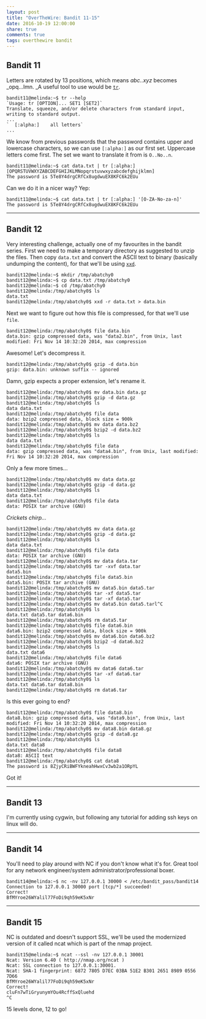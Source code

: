 ```yaml
---
layout: post
title: "OverTheWire: Bandit 11-15"
date: 2016-10-19 12:00:00
share: true
comments: true
tags: overthewire bandit
---
```


## Bandit 11

Letters are rotated by 13 positions, which means _abc..xyz_ becomes _opq...lmn. _A useful tool to use would be [`tr`](http://www.tutorialspoint.com/unix_commands/tr.htm). 

```console
bandit11@melinda:~$ tr --help
`Usage: tr [OPTION]... SET1 [SET2]`
Translate, squeeze, and/or delete characters from standard input,
writing to standard output.
...
`  [:alpha:]    all letters`
...
```

We know from previous passwords that the password contains upper and lowercase characters, so we can use `[:alpha:]` as our first set. Uppercase letters come first. The set we want to translate it from is `O..No..n`.

```console
bandit11@melinda:~$ cat data.txt | tr [:alpha:] [OPQRSTUVWXYZABCDEFGHIJKLMNopqrstuvwxyzabcdefghijklmn]
The password is 5Te8Y4drgCRfCx8ugdwuEX8KFC6k2EUu
```

Can we do it in a nicer way? Yep:

```console
bandit11@melinda:~$ cat data.txt | tr [:alpha:] '[O-ZA-No-za-n]'
The password is 5Te8Y4drgCRfCx8ugdwuEX8KFC6k2EUu
```

___________________________________________

## Bandit 12

Very interesting challenge, actually one of my favourites in the bandit series. First we need to make a temporary directory as suggested to unzip the files. Then copy `data.txt` and convert the ASCII text to binary (basically undumping the content), for that we'll be using [`xxd`](http://linuxcommand.org/man_pages/xxd1.html).

```console
bandit12@melinda:~$ mkdir /tmp/abatchy0
bandit12@melinda:~$ cp data.txt /tmp/abatchy0
bandit12@melinda:~$ cd /tmp/abatchy0
bandit12@melinda:/tmp/abatchy0$ ls
data.txt
bandit12@melinda:/tmp/abatchy0$ xxd -r data.txt > data.bin
```

Next we want to figure out how this file is compressed, for that we'll use `file`.

```console
bandit12@melinda:/tmp/abatchy0$ file data.bin
data.bin: gzip compressed data, was "data2.bin", from Unix, last modified: Fri Nov 14 10:32:20 2014, max compression
```

Awesome! Let's decompress it.

```console
bandit12@melinda:/tmp/abatchy0$ gzip -d data.bin
gzip: data.bin: unknown suffix -- ignored
```

Damn, gzip expects a proper extension, let's rename it.

```console
bandit12@melinda:/tmp/abatchy0$ mv data.bin data.gz
bandit12@melinda:/tmp/abatchy0$ gzip -d data.gz
bandit12@melinda:/tmp/abatchy0$ ls
data data.txt
bandit12@melinda:/tmp/abatchy0$ file data
data: bzip2 compressed data, block size = 900k
bandit12@melinda:/tmp/abatchy0$ mv data data.bz2
bandit12@melinda:/tmp/abatchy0$ bzip2 -d data.bz2
bandit12@melinda:/tmp/abatchy0$ ls
data data.txt
bandit12@melinda:/tmp/abatchy0$ file data
data: gzip compressed data, was "data4.bin", from Unix, last modified: Fri Nov 14 10:32:20 2014, max compression
```

Only a few more times...

```console
bandit12@melinda:/tmp/abatchy0$ mv data data.gz
bandit12@melinda:/tmp/abatchy0$ gzip -d data.gz
bandit12@melinda:/tmp/abatchy0$ ls
data data.txt
bandit12@melinda:/tmp/abatchy0$ file data
data: POSIX tar archive (GNU)
```

_Crickets chirp..._

```console
bandit12@melinda:/tmp/abatchy0$ mv data data.gz
bandit12@melinda:/tmp/abatchy0$ gzip -d data.gz
bandit12@melinda:/tmp/abatchy0$ ls
data data.txt
bandit12@melinda:/tmp/abatchy0$ file data
data: POSIX tar archive (GNU)
bandit12@melinda:/tmp/abatchy0$ mv data data.tar
bandit12@melinda:/tmp/abatchy0$ tar -xvf data.tar
data5.bin
bandit12@melinda:/tmp/abatchy0$ file data5.bin
data5.bin: POSIX tar archive (GNU)
bandit12@melinda:/tmp/abatchy0$ mv data5.bin data5.tar
bandit12@melinda:/tmp/abatchy0$ tar -xf data5.tar
bandit12@melinda:/tmp/abatchy0$ tar -xf data5.tar
bandit12@melinda:/tmp/abatchy0$ mv data5.bin data5.tarl^C
bandit12@melinda:/tmp/abatchy0$ ls
data.txt data5.tar data6.bin
bandit12@melinda:/tmp/abatchy0$ rm data5.tar
bandit12@melinda:/tmp/abatchy0$ file data6.bin
data6.bin: bzip2 compressed data, block size = 900k
bandit12@melinda:/tmp/abatchy0$ mv data6.bin data6.bz2
bandit12@melinda:/tmp/abatchy0$ bzip2 -d data6.bz2
bandit12@melinda:/tmp/abatchy0$ ls
data.txt data6
bandit12@melinda:/tmp/abatchy0$ file data6
data6: POSIX tar archive (GNU)
bandit12@melinda:/tmp/abatchy0$ mv data6 data6.tar
bandit12@melinda:/tmp/abatchy0$ tar -xf data6.tar
bandit12@melinda:/tmp/abatchy0$ ls
data.txt data6.tar data8.bin
bandit12@melinda:/tmp/abatchy0$ rm data6.tar
```

Is this ever going to end?

```console
bandit12@melinda:/tmp/abatchy0$ file data8.bin
data8.bin: gzip compressed data, was "data9.bin", from Unix, last modified: Fri Nov 14 10:32:20 2014, max compression
bandit12@melinda:/tmp/abatchy0$ mv data8.bin data8.gz
bandit12@melinda:/tmp/abatchy0$ gzip -d data8.gz
bandit12@melinda:/tmp/abatchy0$ ls
data.txt data8
bandit12@melinda:/tmp/abatchy0$ file data8
data8: ASCII text
bandit12@melinda:/tmp/abatchy0$ cat data8
The password is 8ZjyCRiBWFYkneahHwxCv3wb2a1ORpYL
```

Got it!

___________________________________________

## Bandit 13

I'm currently using cygwin, but following any tutorial for adding ssh keys on linux will do.

___________________________________________

## Bandit 14

You'll need to play around with NC if you don't know what it's for. Great tool for any network engineer/system administrator/professional boxer.

```console
bandit14@melinda:~$ nc -nv 127.0.0.1 30000 < /etc/bandit_pass/bandit14
Connection to 127.0.0.1 30000 port [tcp/*] succeeded!
Correct!
BfMYroe26WYalil77FoDi9qh59eK5xNr
```

___________________________________________

## Bandit 15

NC is outdated and doesn't support SSL, we'll be used the modernized version
of it called ncat which is part of the nmap project.

```console
bandit15@melinda:~$ ncat --ssl -nv 127.0.0.1 30001
Ncat: Version 6.40 ( http://nmap.org/ncat )
Ncat: SSL connection to 127.0.0.1:30001.
Ncat: SHA-1 fingerprint: 6872 7805 D7EC 03BA 51E2 B301 2651 8989 0556 7D66
BfMYroe26WYalil77FoDi9qh59eK5xNr
Correct!
cluFn7wTiGryunymYOu4RcffSxQluehd
^C
```

15 levels done, 12 to go!